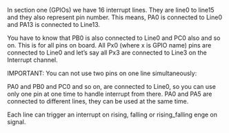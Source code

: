 In section one (GPIOs) we have 16 interrupt lines. They are line0 to line15 and they also represent pin number. 
This means, PA0 is connected to Line0 and PA13 is connected to Line13.

You have to know that PB0 is also connected to Line0 and PC0 also and so on. This is for all pins on board.
All Px0 (where x is GPIO name) pins are connected to Line0 and let’s say all Px3 are connected to Line3 on the Interrupt channel.

IMPORTANT: You can not use two pins on one line simultaneously:

PA0 and PB0 and PC0 and so on, are connected to Line0, so you can use only one pin at one time to handle interrupt from there.
PA0 and PA5 are connected to different lines, they can be used at the same time.

Each line can trigger an interrupt on rising, falling or rising_falling enge on signal.


